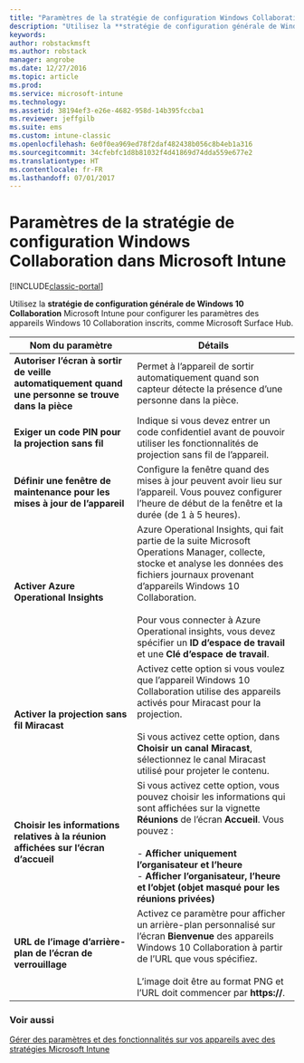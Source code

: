 ```yaml
---
title: "Paramètres de la stratégie de configuration Windows Collaboration"
description: "Utilisez la **stratégie de configuration générale de Windows 10 Collaboration** Microsoft Intune pour configurer les paramètres des appareils Windows 10 Collaboration inscrits, comme Microsoft Surface Hub."
keywords: 
author: robstackmsft
ms.author: robstack
manager: angrobe
ms.date: 12/27/2016
ms.topic: article
ms.prod: 
ms.service: microsoft-intune
ms.technology: 
ms.assetid: 38194ef3-e26e-4682-958d-14b395fccba1
ms.reviewer: jeffgilb
ms.suite: ems
ms.custom: intune-classic
ms.openlocfilehash: 6e0f0ea969ed78f2daf482438b056c8b4eb1a316
ms.sourcegitcommit: 34cfebfc1d8b81032f4d41869d74dda559e677e2
ms.translationtype: HT
ms.contentlocale: fr-FR
ms.lasthandoff: 07/01/2017
---
```

# <a name="windows-team-configuration-policy-settings-in-microsoft-intune"></a>Paramètres de la stratégie de configuration Windows Collaboration dans Microsoft Intune

[!INCLUDE[classic-portal](../includes/classic-portal.md)]

Utilisez la **stratégie de configuration générale de Windows 10 Collaboration** Microsoft Intune pour configurer les paramètres des appareils Windows 10 Collaboration inscrits, comme Microsoft Surface Hub.

|Nom du paramètre|Détails|
|----------------|-----------|
|**Autoriser l’écran à sortir de veille automatiquement quand une personne se trouve dans la pièce**|Permet à l’appareil de sortir automatiquement quand son capteur détecte la présence d’une personne dans la pièce.|
|**Exiger un code PIN pour la projection sans fil**|Indique si vous devez entrer un code confidentiel avant de pouvoir utiliser les fonctionnalités de projection sans fil de l’appareil.|
|**Définir une fenêtre de maintenance pour les mises à jour de l’appareil**|Configure la fenêtre quand des mises à jour peuvent avoir lieu sur l’appareil. Vous pouvez configurer l’heure de début de la fenêtre et la durée (de 1 à 5 heures).|
|**Activer Azure Operational Insights**|Azure Operational Insights, qui fait partie de la suite Microsoft Operations Manager, collecte, stocke et analyse les données des fichiers journaux provenant d’appareils Windows 10 Collaboration.<br /><br />Pour vous connecter à Azure Operational insights, vous devez spécifier un **ID d’espace de travail** et une **Clé d’espace de travail**.|
|**Activer la projection sans fil Miracast**|Activez cette option si vous voulez que l’appareil Windows 10 Collaboration utilise des appareils activés pour Miracast pour la projection.<br /><br />Si vous activez cette option, dans **Choisir un canal Miracast**, sélectionnez le canal Miracast utilisé pour projeter le contenu.|
|**Choisir les informations relatives à la réunion affichées sur l’écran d’accueil**|Si vous activez cette option, vous pouvez choisir les informations qui sont affichées sur la vignette **Réunions** de l’écran **Accueil**. Vous pouvez :<br /><br />-   **Afficher uniquement l’organisateur et l’heure**<br />-   **Afficher l’organisateur, l’heure et l’objet (objet masqué pour les réunions privées)**|
|**URL de l’image d’arrière-plan de l’écran de verrouillage**|Activez ce paramètre pour afficher un arrière-plan personnalisé sur l’écran **Bienvenue** des appareils Windows 10 Collaboration à partir de l’URL que vous spécifiez.<br /><br />L’image doit être au format PNG et l’URL doit commencer par **https://**.|


### <a name="see-also"></a>Voir aussi
[Gérer des paramètres et des fonctionnalités sur vos appareils avec des stratégies Microsoft Intune](manage-settings-and-features-on-your-devices-with-microsoft-intune-policies.md)

